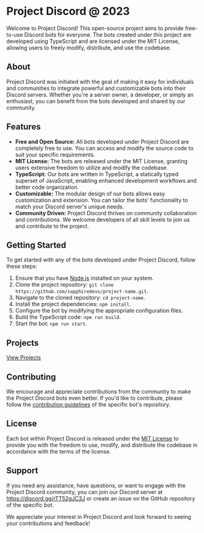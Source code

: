 # Project Discord @ 2023

Welcome to Project Discord! This open-source project aims to provide free-to-use Discord bots for everyone. The bots created under this project are developed using TypeScript and are licensed under the MIT License, allowing users to freely modify, distribute, and use the codebase.

## About

Project Discord was initiated with the goal of making it easy for individuals and communities to integrate powerful and customizable bots into their Discord servers. Whether you're a server owner, a developer, or simply an enthusiast, you can benefit from the bots developed and shared by our community.

## Features

- **Free and Open Source:** All bots developed under Project Discord are completely free to use. You can access and modify the source code to suit your specific requirements.
- **MIT License:** The bots are released under the MIT License, granting users extensive freedom to utilize and modify the codebase.
- **TypeScript:** Our bots are written in TypeScript, a statically typed superset of JavaScript, enabling enhanced development workflows and better code organization.
- **Customizable:** The modular design of our bots allows easy customization and extension. You can tailor the bots' functionality to match your Discord server's unique needs.
- **Community Driven:** Project Discord thrives on community collaboration and contributions. We welcome developers of all skill levels to join us and contribute to the project.

## Getting Started

To get started with any of the bots developed under Project Discord, follow these steps:

1. Ensure that you have [Node.js](https://nodejs.org/en) installed on your system.
2. Clone the project repository: `git clone https://github.com/sapphiredevs/project-name.git`.
3. Navigate to the cloned repository: `cd project-name`.
4. Install the project dependencies: `npm install`.
5. Configure the bot by modifying the appropriate configuration files.
6. Build the TypeScript code: `npm run build`.
7. Start the bot: `npm run start`.

## Projects

[View Projects](./PROJECTS.md)

## Contributing

We encourage and appreciate contributions from the community to make the Project Discord bots even better. If you'd like to contribute, please follow the [contribution guidelines](./CONTRIBUTING.md) of the specific bot's repository.

## License

Each bot within Project Discord is released under the [MIT License](./LICENSE) to provide you with the freedom to use, modify, and distribute the codebase in accordance with the terms of the license.

## Support

If you need any assistance, have questions, or want to engage with the Project Discord community, you can join our Discord server at https://discord.gg/rTT52gJC3J or create an issue on the GitHub repository of the specific bot.

We appreciate your interest in Project Discord and look forward to seeing your contributions and feedback!
